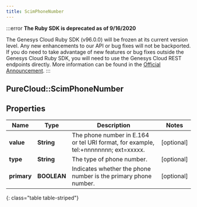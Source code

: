 ```yaml
---
title: ScimPhoneNumber
---
```


:::error
**The Ruby SDK is deprecated as of 9/16/2020**

The Genesys Cloud Ruby SDK (v96.0.0) will be frozen at its current version level. Any new enhancements to our API or bug fixes will not be backported. If you do need to take advantage of new features or bug fixes outside the Genesys Cloud Ruby SDK, you will need to use the Genesys Cloud REST endpoints directly. More information can be found in the [Official Announcement](https://developer.mypurecloud.com/forum/t/announcement-genesys-cloud-ruby-sdk-end-of-life/8850).
:::


## PureCloud::ScimPhoneNumber

## Properties

|Name | Type | Description | Notes|
|------------ | ------------- | ------------- | -------------|
| **value** | **String** | The phone number in E.164 or tel URI format, for example, tel:+nnnnnnnn; ext=xxxxx. | [optional] |
| **type** | **String** | The type of phone number. | [optional] |
| **primary** | **BOOLEAN** | Indicates whether the phone number is the primary phone number. | [optional] |
{: class="table table-striped"}


